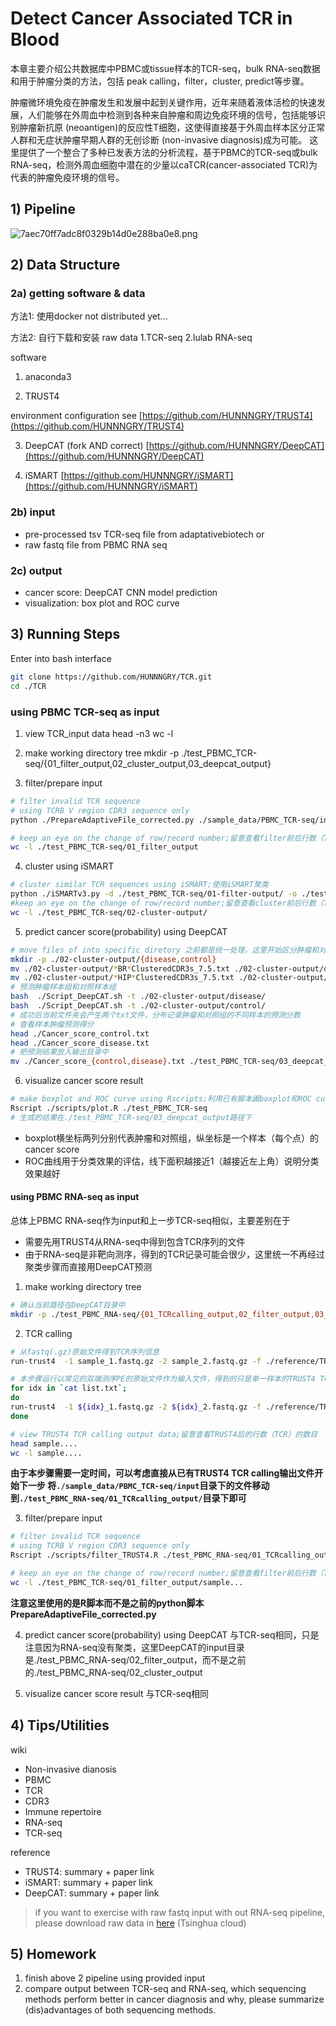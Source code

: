 # Detect Cancer Associated TCR in Blood

本章主要介绍公共数据库中PBMC或tissue样本的TCR-seq，bulk RNA-seq数据和用于肿瘤分类的方法，包括 peak calling，filter，cluster, predict等步骤。

肿瘤微环境免疫在肿瘤发生和发展中起到关键作用，近年来随着液体活检的快速发展，人们能够在外周血中检测到各种来自肿瘤和周边免疫环境的信号，包括能够识别肿瘤新抗原 (neoantigen)的反应性T细胞，这使得直接基于外周血样本区分正常人群和无症状肿瘤早期人群的无创诊断 (non-invasive diagnosis)成为可能。
这里提供了一个整合了多种已发表方法的分析流程，基于PBMC的TCR-seq或bulk RNA-seq，检测外周血细胞中潜在的少量以caTCR(cancer-associated TCR)为代表的肿瘤免疫环境的信号。


## 1) Pipeline
![7aec70ff7adc8f0329b14d0e288ba0e8.png](evernotecid://6BB70527-BB50-40E3-8023-A07526CA92F8/appyinxiangcom/28382199/ENResource/p33)

## 2) Data Structure
### 2a) getting software & data
方法1: 使用docker
not distributed yet...

方法2: 自行下载和安装
raw data
1.TCR-seq
2.lulab RNA-seq

software

1. anaconda3

2. TRUST4

environment configuration see 
[https://github.com/HUNNNGRY/TRUST4](https://github.com/HUNNNGRY/TRUST4)

3. DeepCAT (fork AND correct)
[https://github.com/HUNNNGRY/DeepCAT](https://github.com/HUNNNGRY/DeepCAT)

4. iSMART
[https://github.com/HUNNNGRY/iSMART](https://github.com/HUNNNGRY/iSMART)

### 2b) input
* pre-processed tsv TCR-seq file from adaptativebiotech
or
* raw fastq file from PBMC RNA seq

### 2c) output
* cancer score: DeepCAT CNN model prediction
* visualization: box plot and ROC curve 

## 3) Running Steps
Enter into bash interface

```bash
git clone https://github.com/HUNNNGRY/TCR.git
cd ./TCR
```
### using PBMC TCR-seq as input

1. view TCR_input data
head -n3 
wc -l 

2. make working directory tree 
mkdir -p ./test_PBMC_TCR-seq/{01_filter_output,02_cluster_output,03_deepcat_output}

3. filter/prepare input  
```bash
# filter invalid TCR sequence
# using TCRB V region CDR3 sequence only
python ./PrepareAdaptiveFile_corrected.py ./sample_data/PBMC_TCR-seq/input  ./test_PBMC_TCR-seq/01_filter_output

# keep an eye on the change of row/record number;留意查看filter前后行数（TCR）的数目变化 
wc -l ./test_PBMC_TCR-seq/01_filter_output
```
4. cluster using iSMART
```bash
# cluster similar TCR sequences using iSMART;使用iSMART聚类
python ./iSMARTv3.py -d ./test_PBMC_TCR-seq/01-filter-output/ -o ./test_PBMC_TCR-seq/02-cluster-output/
#keep an eye on the change of row/record number;留意查看cluster前后行数（TCR）的数目变化 
wc -l ./test_PBMC_TCR-seq/02-cluster-output/
```
5. predict cancer score(probability) using DeepCAT
```bash
# move files of into specific diretory 之前都是统一处理，这里开始区分肿瘤和对照组，同类型文件移动到相同文件夹
mkdir -p ./02-cluster-output/{disease,control}
mv ./02-cluster-output/*BR*ClusteredCDR3s_7.5.txt ./02-cluster-output/disease/
mv ./02-cluster-output/*HIP*ClusteredCDR3s_7.5.txt ./02-cluster-output/control/
# 预测肿瘤样本组和对照样本组
bash  ./Script_DeepCAT.sh -t ./02-cluster-output/disease/ 
bash  ./Script_DeepCAT.sh -t ./02-cluster-output/control/
# 成功后当前文件夹会产生两个txt文件，分布记录肿瘤和对照组的不同样本的预测分数
# 查看样本肿瘤预测得分
head ./Cancer_score_control.txt
head ./Cancer_score_disease.txt
# 把预测结果放入输出目录中
mv ./Cancer_score_{control,disease}.txt ./test_PBMC_TCR-seq/03_deepcat_output
```
6. visualize cancer score result
```bash
# make boxplot and ROC curve using Rscripts;利用已有脚本画boxplot和ROC curve
Rscript ./scripts/plot.R ./test_PBMC_TCR-seq
# 生成的结果在./test_PBMC_TCR-seq/03_deepcat_output路径下
```
* boxplot横坐标两列分别代表肿瘤和对照组，纵坐标是一个样本（每个点）的cancer score
* ROC曲线用于分类效果的评估，线下面积越接近1（越接近左上角）说明分类效果越好

#### using PBMC RNA-seq as input
总体上PBMC RNA-seq作为input和上一步TCR-seq相似，主要差别在于
* 需要先用TRUST4从RNA-seq中得到包含TCR序列的文件
* 由于RNA-seq是非靶向测序，得到的TCR记录可能会很少，这里统一不再经过聚类步骤而直接用DeepCAT预测
1. make working directory tree 
```bash
# 确认当前路径在DeepCAT目录中
mkdir -p ./test_PBMC_RNA-seq/{01_TCRcalling_output,02_filter_output,03_deepcat_output}
```
2. TCR calling
```bash
# 从fastq(.gz)原始文件得到TCR序列信息
run-trust4  -1 sample_1.fastq.gz -2 sample_2.fastq.gz -f ./reference/TRUST4/hg38_bcrtcr.fa --ref ./reference/TRUST4/human_IMGT+C.fa -t 4 -o ./test_PBMC_RNA-seq/01_TCRcalling_output/sample

# 本步骤运行以常见的双端测序PE的原始文件作为输入文件，得到的只是单一样本的TRUST4 TCR calling输出文件，对于其他样本可以用for loop循环执行,如：
for idx in `cat list.txt`;
do 
run-trust4  -1 ${idx}_1.fastq.gz -2 ${idx}_2.fastq.gz -f ./reference/TRUST4/hg38_bcrtcr.fa --ref ./reference/TRUST4/human_IMGT+C.fa -t 4 -o ./test_PBMC_RNA-seq/01_TCRcalling_output/${idx} ;
done

# view TRUST4 TCR calling output data;留意查看TRUST4后的行数（TCR）的数目
head sample....  
wc -l sample....
```
**由于本步骤需要一定时间，可以考虑直接从已有TRUST4 TCR calling输出文件开始下一步
将```./sample_data/PBMC_TCR-seq/input```目录下的文件移动到```./test_PBMC_RNA-seq/01_TCRcalling_output/```目录下即可**

3. filter/prepare input  
```bash
# filter invalid TCR sequence
# using TCRB V region CDR3 sequence only
Rscript ./scripts/filter_TRUST4.R ./test_PBMC_RNA-seq/01_TCRcalling_output   ./test_PBMC_RNA-seq/02_filter_output

# keep an eye on the change of row/record number;留意查看filter前后行数（TCR）的数目变化 
wc -l ./test_PBMC_TCR-seq/01_filter_output/sample...
```
**注意这里使用的是R脚本而不是之前的python脚本PrepareAdaptiveFile_corrected.py**

4. predict cancer score(probability) using DeepCAT
与TCR-seq相同，只是注意因为RNA-seq没有聚类，这里DeepCAT的input目录是./test_PBMC_RNA-seq/02_filter_output，而不是之前的./test_PBMC_RNA-seq/02_cluster_output

5. visualize cancer score result
与TCR-seq相同

### 


## 4) Tips/Utilities
wiki
* Non-invasive dianosis
* PBMC
* TCR
* CDR3
* Immune repertoire
* RNA-seq
* TCR-seq

reference
* TRUST4: summary + paper link
* iSMART: summary + paper link
* DeepCAT: summary + paper link

> if you want to exercise with raw fastq input with out RNA-seq pipeline, please download raw data in [here](https://cloud.tsinghua.edu.cn/library/14156f8d-93f5-496d-8837-90a8e0d24e4e/shared_data/) (Tsinghua cloud)

## 5) Homework
1. finish above 2 pipeline using provided input
2. compare output between TCR-seq and RNA-seq, which sequencing methods perform better in cancer diagnosis and why, please summarize (dis)advantages of both sequencing methods.
